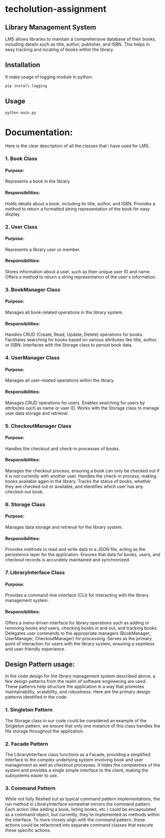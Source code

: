 # techolution-assignment
## Library Management System
LMS allows libraries to maintain a comprehensive database of their books, including details such as title, author, publisher, and ISBN. This helps in easy tracking and locating of books within the library.
## Installation
It make usage of logging module in python.
```bash
pip install logging
```
## Usage
```bash
python main.py
```
# Documentation:
Here is the clear description of all the classes that i have used for LMS.
### 1. Book Class
#### Purpose:
Represents a book in the library.
#### Responsibilities:
Holds details about a book, including its title, author, and ISBN.
Provides a method to return a formatted string representation of the book for easy display.
### 2. User Class
#### Purpose:
Represents a library user or member.
#### Responsibilities:
Stores information about a user, such as their unique user ID and name.
Offers a method to return a string representation of the user's information.
### 3. BookManager Class
#### Purpose:
Manages all book-related operations in the library system.
#### Responsibilities:
Handles CRUD (Create, Read, Update, Delete) operations for books.
Facilitates searching for books based on various attributes like title, author, or ISBN.
Interfaces with the Storage class to persist book data.
### 4. UserManager Class
#### Purpose:
Manages all user-related operations within the library.
#### Responsibilities:
Manages CRUD operations for users.
Enables searching for users by attributes such as name or user ID.
Works with the Storage class to manage user data storage and retrieval.
### 5. CheckoutManager Class
#### Purpose:
Handles the checkout and check-in processes of books.
#### Responsibilities:
Manages the checkout process, ensuring a book can only be checked out if it is not currently with another user.
Handles the check-in process, making books available again in the library.
Tracks the status of books, whether they are checked out or available, and identifies which user has any checked-out book.
### 6. Storage Class
#### Purpose:
Manages data storage and retrieval for the library system.
#### Responsibilities:
Provides methods to read and write data to a JSON file, acting as the persistence layer for the application.
Ensures that data for books, users, and checkout records is accurately maintained and synchronized.
### 7. LibraryInterface Class
#### Purpose:
Provides a command-line interface (CLI) for interacting with the library management system.
#### Responsibilities:
Offers a menu-driven interface for library operations such as adding or removing books and users, checking books in and out, and tracking books.
Delegates user commands to the appropriate managers (BookManager, UserManager, CheckoutManager) for processing.
Serves as the primary point of interaction for users with the library system, ensuring a seamless and user-friendly experience.
## Design Pattern usage:
In the code design for the library management system described above, a few design patterns from the realm of software engineering are used. These patterns help structure the application in a way that promotes maintainability, scalability, and robustness. Here are the primary design patterns identified in the code:

### 1. Singleton Pattern
The Storage class in our code could be considered an example of the Singleton pattern, we ensure that only one instance of this class handles the file storage throughout the application.
### 2. Facade Pattern
The LibraryInterface class functions as a Facade, providing a simplified interface to the complex underlying system involving book and user management as well as checkout processes. It hides the complexities of the system and provides a single simple interface to the client, making the subsystems easier to use.
### 3. Command Pattern
While not fully fleshed out as typical command pattern implementations, the run method in LibraryInterface somewhat mirrors the command pattern. Each action (like adding a book, listing books, etc.) could be encapsulated as a command object, but currently, they're implemented as methods within the interface. To more closely align with the command pattern, these actions could be refactored into separate command classes that execute these specific actions.


